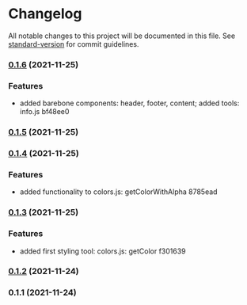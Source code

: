 # Changelog

All notable changes to this project will be documented in this file. See [standard-version](https://github.com/conventional-changelog/standard-version) for commit guidelines.

### [0.1.6](///compare/v0.1.5...v0.1.6) (2021-11-25)


### Features

* added barebone components: header, footer, content; added tools: info.js bf48ee0

### [0.1.5](///compare/v0.1.4...v0.1.5) (2021-11-25)

### [0.1.4](///compare/v0.1.3...v0.1.4) (2021-11-25)


### Features

* added functionality to colors.js: getColorWithAlpha 8785ead

### [0.1.3](///compare/v0.1.2...v0.1.3) (2021-11-25)


### Features

* added first styling tool: colors.js: getColor f301639

### [0.1.2](///compare/v0.1.1...v0.1.2) (2021-11-24)

### 0.1.1 (2021-11-24)
